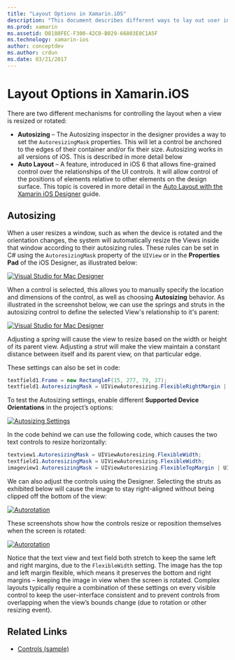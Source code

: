 ```yaml
---
title: "Layout Options in Xamarin.iOS"
description: "This document describes different ways to lay out user interfaces in Xamarin.iOS. It discusses Autosizing and Auto Layout."
ms.prod: xamarin
ms.assetid: D8180FEC-F300-42C0-B029-66803E0C1A5F
ms.technology: xamarin-ios
author: conceptdev
ms.author: crdun
ms.date: 03/21/2017
---
```


# Layout Options in Xamarin.iOS

There are two different mechanisms for controlling the layout when a view is resized or rotated:

- **Autosizing** – The Autosizing inspector in the designer provides a way to set the `AutoresizingMask` properties. 
This will let a control be anchored to the edges of their container and/or fix their size. Autosizing works in all 
versions of iOS. This is described in more detail below
- **Auto Layout** – A feature, introduced in iOS 6 that allows fine-grained control over the relationships of the UI controls. 
It will allow control of the positions of elements relative to other elements on the design surface. This topic is 
covered in more detail in the  [Auto Layout with the Xamarin iOS Designer](~/ios/user-interface/designer/designer-auto-layout.md) guide.

## Autosizing

When a user resizes a window, such as when the device is rotated and the orientation changes, the system will automatically resize the Views inside that window according to their autosizing rules. These rules can be set in C# using the 
`AutoresizingMask` property of the `UIView` or in the **Properties Pad** of the iOS Designer, 
as illustrated below:

 [![](layout-options-images/image41.png "Visual Studio for Mac Designer")](layout-options-images/image41.png#lightbox)

When a control is selected, this allows you to manually specify the location and dimensions of the control, as well as 
choosing **Autosizing** behavior. As illustrated in the screenshot below, we can use the springs 
and struts in the autosizing control to define the selected View's relationship to it's parent:

 [![](layout-options-images/image42.png "Visual Studio for Mac Designer")](layout-options-images/image42.png#lightbox)

Adjusting a *spring* will cause the view to resize based on the width or height of its parent view. Adjusting a *strut* 
will make the view maintain a constant distance between itself and its parent view, on that particular edge.

These settings can also be set in code:

```csharp
textfield1.Frame = new RectangleF(15, 277, 79, 27);
textfield1.AutoresizingMask = UIViewAutoresizing.FlexibleRightMargin | UIViewAutoresizing.FlexibleBottomMargin;
```

To test the Autosizing settings, enable different **Supported Device Orientations** in the 
project’s options:

 [![](layout-options-images/image43a.png "Autosizing Settings")](layout-options-images/image43a.png#lightbox)

In the code behind we can use the following code, which causes the two text controls to resize horizontally:

```csharp
textview1.AutoresizingMask = UIViewAutoresizing.FlexibleWidth;
textfield1.AutoresizingMask = UIViewAutoresizing.FlexibleWidth;
imageview1.AutoresizingMask = UIViewAutoresizing.FlexibleTopMargin | UIViewAutoresizing.FlexibleLeftMargin;
```

We can also adjust the controls using the Designer. Selecting the struts as exhibited below will cause the image to stay 
right-aligned without being clipped off the bottom of the view:

 [![](layout-options-images/autoresize.png "Autorotation")](layout-options-images/autoresize.png#lightbox)

These screenshots show how the controls resize or reposition themselves when the screen is rotated:

 [![](layout-options-images/image44a.png "Autorotation")](layout-options-images/image44a.png#lightbox)

Notice that the text view and text field both stretch to keep the same left and right margins, due to the `FlexibleWidth` 
setting. The image has the top and left margin flexible, which means it preserves the bottom and right margins – keeping 
the image in view when the screen is rotated. Complex layouts typically require a combination of these settings on every visible control to keep the user-interface consistent and to prevent controls from overlapping when the view’s bounds change (due to rotation or other resizing event).

## Related Links

- [Controls (sample)](https://docs.microsoft.com/samples/xamarin/ios-samples/controls)
